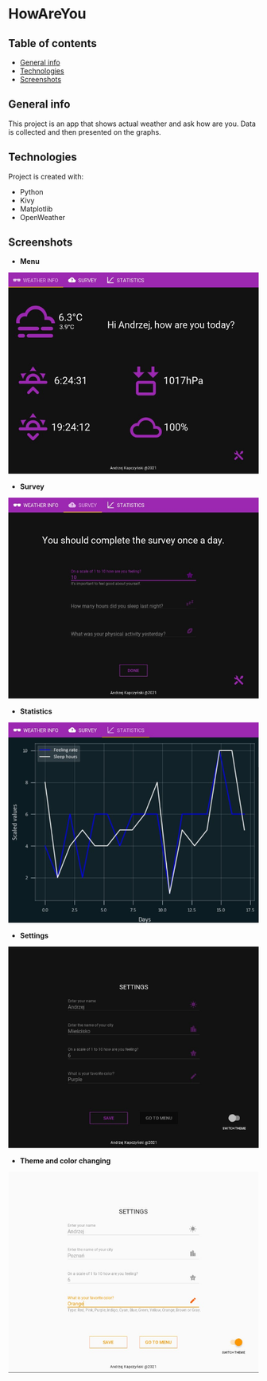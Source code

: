 # HowAreYou
## Table of contents
* [General info](#general-info)
* [Technologies](#technologies)
* [Screenshots](#screenshots)

## General info
This project is an app that shows actual weather and ask how are you. Data is collected and then presented on the graphs.
	
## Technologies
Project is created with:
* Python
* Kivy
* Matplotlib
* OpenWeather

## Screenshots
* **Menu**


![](additional/menu_d.jpg)

* **Survey**


![](additional/survey_d.jpg)

* **Statistics**


![](additional/statistics_d.jpg)

* **Settings**


![](additional/settings_d.jpg)

* **Theme and color changing**


![](additional/light.jpg)

